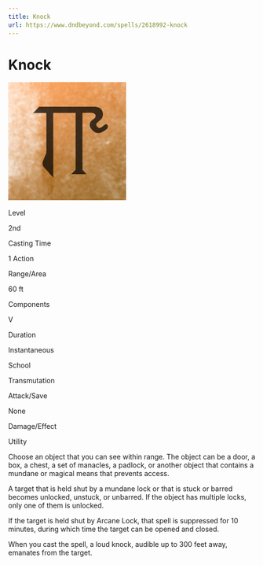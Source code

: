 ```yaml
---
title: Knock
url: https://www.dndbeyond.com/spells/2618992-knock
---
```


# Knock

![Knock](knock.png)

Level

2nd

Casting Time

1 Action

Range/Area

60 ft

Components

V

Duration

Instantaneous

School

Transmutation

Attack/Save

None

Damage/Effect

Utility

Choose an object that you can see within range. The object can be a door, a box, a chest, a set of manacles, a padlock, or another object that contains a mundane or magical means that prevents access.

A target that is held shut by a mundane lock or that is stuck or barred becomes unlocked, unstuck, or unbarred. If the object has multiple locks, only one of them is unlocked.

If the target is held shut by Arcane Lock, that spell is suppressed for 10 minutes, during which time the target can be opened and closed.

When you cast the spell, a loud knock, audible up to 300 feet away, emanates from the target.